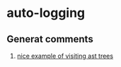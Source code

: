 # auto-logging
## Generat comments 
1. [nice example of visiting ast trees](https://www.educative.io/answers/what-is-asttupleelts-ctx-in-python)